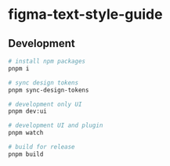 # figma-text-style-guide

## Development

```sh
# install npm packages
pnpm i

# sync design tokens
pnpm sync-design-tokens

# development only UI
pnpm dev:ui

# development UI and plugin
pnpm watch

# build for release
pnpm build
```
